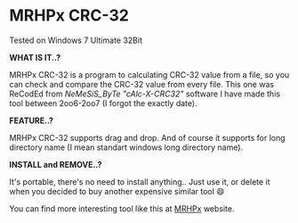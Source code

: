 # MRHPx CRC-32

Tested on Windows 7 Ultimate 32Bit


**WHAT IS IT..?**

MRHPx CRC-32  is a program  to calculating CRC-32 value from a file, so you can check and compare the CRC-32 value from every file. This  one  was  ReCodEd  from  *NeMeSiS_ByTe  "cAlc-X-CRC32"* software I have made this tool between 2oo6-2oo7 (I forgot the exactly date).


**FEATURE..?**

MRHPx CRC-32  supports drag and drop.  And of course it supports for long directory name   (I mean standart windows long directory name).


**INSTALL and REMOVE..?**

It's portable, there's no need to install anything.. Just use it,  or delete it when you decided to buy another expensive similar tool :smile:

You can find more interesting tool like this at [MRHPx](http://www.mrhpx.com/) website.
